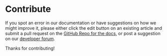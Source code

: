# Contribute

If you spot an error in our documentation or have suggestions on how we might improve it, please either click the edit button on an existing article and submit a pull request on the [GitHub Repo for the docs](https://github.com/TC-Gaming/API-Documentation), or post a suggestion on our [developer forum](http://forum.city-driving.co.uk/forumdisplay.php?fid=221).

Thanks for contributing!